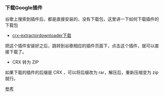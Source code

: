 


### 下载Google插件
谷歌上搜索到插件后，都是直接安装的，没有下载包，这里讲一下如何下载插件的下载包

- [crx-extractordownloader下载](https://chrome.google.com/webstore/detail/crx-extractordownloader/ajkhmmldknmfjnmeedkbkkojgobmljda) 

把这个插件安装好之后，跳转到谷歌相应的插件页面下，点击这个插件，就可以直接下载了。

- CRX 转为 ZIP

如果下载的插件的后缀是 CRX ，可以将后缀改为 rar，解压后，重新压缩变为 zip 就行。

[参考](https://benpaodewoniu.github.io/2022/10/27/cunning25/)